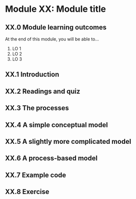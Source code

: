 # Module XX: Module title

## XX.0 Module learning outcomes
At the end of this module, you will be able to...
1. LO 1
2. LO 2
3. LO 3

## XX.1 Introduction


## XX.2 Readings and quiz


## XX.3 The processes


## XX.4 A simple conceptual model


## XX.5 A slightly more complicated model


## XX.6 A process-based model


## XX.7 Example code


## XX.8 Exercise
